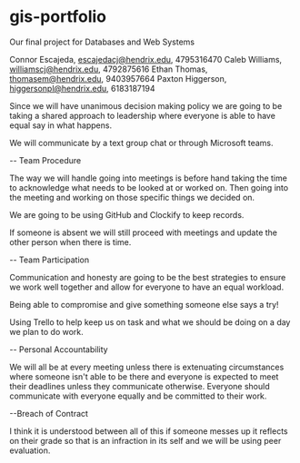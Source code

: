 # gis-portfolio
Our final project for Databases and Web Systems

Connor Escajeda, escajedacj@hendrix.edu, 4795316470
Caleb Williams, williamscj@hendrix.edu, 4792875616
Ethan Thomas, thomasem@hendrix.edu, 9403957664
Paxton Higgerson, higgersonpl@hendrix.edu, 6183187194

Since we will have unanimous decision making policy we are going to be taking a shared approach to leadership where everyone is able to have equal say in what happens.

We will communicate by a text group chat or through Microsoft teams.

-- Team Procedure

The way we will handle going into meetings is before hand taking the time to acknowledge what needs to be looked at or worked on. Then going into the meeting and working on those specific things we decided on.

We are going to be using GitHub and Clockify to keep records.

If someone is absent we will still proceed with meetings and update the other person when there is time.

-- Team Participation

Communication and honesty are going to be the best strategies to ensure we work well together and allow for everyone to have an equal workload.

Being able to compromise and give something someone else says a try!

Using Trello to help keep us on task and what we should be doing on a day we plan to do work.

-- Personal Accountability

We will all be at every meeting unless there is extenuating circumstances where someone isn't able to be there and everyone is expected to meet their deadlines unless they communicate otherwise. Everyone should communicate with everyone equally and be committed to their work.

--Breach of Contract

I think it is understood between all of this if someone messes up it reflects on their grade so that is an infraction in its self and we will be using peer evaluation.
